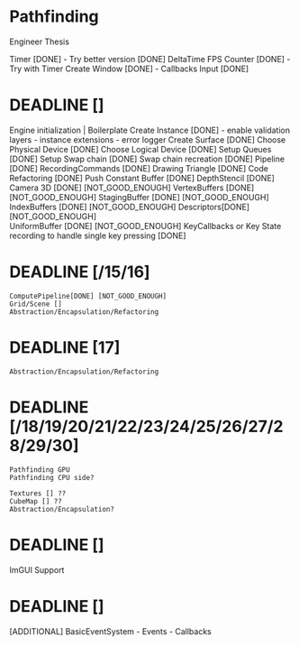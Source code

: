 # Pathfinding
Engineer Thesis


Timer [DONE]
    - Try better version [DONE]
DeltaTime 
FPS Counter [DONE]
    - Try with Timer
Create Window [DONE]
    - Callbacks
Input [DONE]

# DEADLINE []
Engine initialization | Boilerplate
    Create Instance [DONE]
     -  enable validation layers
     -  instance extensions
     -  error logger 
    Create Surface [DONE]
    Choose Physical Device [DONE]
    Choose Logical Device [DONE] 
    Setup Queues [DONE] 
    Setup Swap chain [DONE] 
    Swap chain recreation [DONE]
    Pipeline [DONE]
    RecordingCommands [DONE]
    Drawing Triangle [DONE]
    Code Refactoring [DONE]
    Push Constant Buffer [DONE]
    DepthStencil [DONE]
    Camera 3D [DONE] [NOT_GOOD_ENOUGH]
    VertexBuffers [DONE] [NOT_GOOD_ENOUGH]
    StagingBuffer [DONE] [NOT_GOOD_ENOUGH]
    IndexBuffers [DONE] [NOT_GOOD_ENOUGH]
    Descriptors[DONE] [NOT_GOOD_ENOUGH]    
    UniformBuffer [DONE] [NOT_GOOD_ENOUGH]
    KeyCallbacks or Key State recording to handle single key pressing [DONE]
# DEADLINE [/15/16]
    ComputePipeline[DONE] [NOT_GOOD_ENOUGH]
    Grid/Scene []
    Abstraction/Encapsulation/Refactoring
# DEADLINE [17]
    Abstraction/Encapsulation/Refactoring
# DEADLINE [/18/19/20/21/22/23/24/25/26/27/28/29/30]
    Pathfinding GPU
    Pathfinding CPU side?
    
    Textures [] ??
    CubeMap [] ??
    Abstraction/Encapsulation?

# DEADLINE []
ImGUI Support


# DEADLINE []
[ADDITIONAL] BasicEventSystem
    - Events
    - Callbacks


